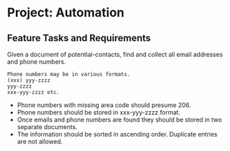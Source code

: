 # Project: Automation

## Feature Tasks and Requirements

Given a document of potential-contacts, find and collect all email addresses and phone numbers.

    Phone numbers may be in various formats.
    (xxx) yyy-zzzz
    yyy-zzzz
    xxx-yyy-zzzz etc.

- Phone numbers with missing area code should presume 206.
- Phone numbers should be stored in xxx-yyy-zzzz format.
- Once emails and phone numbers are found they should be stored in two separate documents.
- The information should be sorted in ascending order.
Duplicate entries are not allowed.
